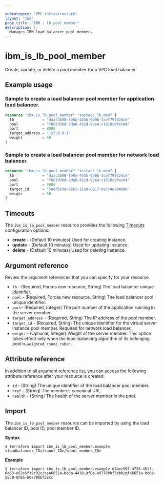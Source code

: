 ```yaml
---

subcategory: "VPC infrastructure"
layout: "ibm"
page_title: "IBM : lb_pool_member"
description: |-
  Manages IBM load balancer pool member.
---
```


# ibm_is_lb_pool_member
Create, update, or delete a pool member for a VPC load balancer.


## Example usage

### Sample to create a load balancer pool member for application load balancer.

```terraform
resource "ibm_is_lb_pool_member" "testacc_lb_mem" {
  lb             = "daac2b08-fe8a-443b-9b06-1cef79922dce"
  pool           = "f087d3bd-3da8-452d-9ce4-c1010c9fec04"
  port           = 8080
  target_address = "127.0.0.1"
  weight         = 60
}

```

### Sample to create a load balancer pool member for network load balancer.

```terraform
resource "ibm_is_lb_pool_member" "testacc_lb_mem" {
  lb             = "daac2b08-fe8a-443b-9b06-1cef79922dce"
  pool           = "f087d3bd-3da8-452d-9ce4-c1010c9fec04"
  port           = 8080
  target_id      = "54ad563a-0261-11e9-8317-bec54e704988"
  weight         = 60
}

```

## Timeouts
The `ibm_is_lb_pool_member` resource provides the following [Timeouts](https://www.terraform.io/docs/language/resources/syntax.html) configuration options:

- **create** - (Default 10 minutes) Used for creating Instance.
- **update** - (Default 10 minutes) Used for updating Instance.
- **delete** - (Default 10 minutes) Used for deleting Instance.


## Argument reference
Review the argument references that you can specify for your resource. 

 - `lb` - (Required, Forces new resource, String) The load balancer unique identifier.
- `pool` - (Required, Forces new resource, String) The load balancer pool unique identifier.
- `port`- (Required, Integer) The port number of the application running in the server member.
- `target_address` - (Required, String) The IP address of the pool member.
- `target_id` - (Required, String) The unique identifier for the virtual server instance pool member. Required for network load balancer.
- `weight` - (Optional, Integer) Weight of the server member. This option takes effect only when the load-balancing algorithm of its belonging pool is `weighted_round_robin`.

## Attribute reference
In addition to all argument reference list, you can access the following attribute reference after your resource is created.

- `id` - (String) The unique identifier of the load balancer pool member.
- `href` - (String) The member’s canonical URL.
- `health` - (String) The health of the server member in the pool.

## Import
The `ibm_is_lb_pool_member` resource can be imported by using the load balancer ID, pool ID, pool member ID.

**Syntax**

```
$ terraform import ibm_is_lb_pool_member.example <loadbalancer_ID>/<pool_ID>/<pool_member_ID>
```

**Example**

```
$ terraform import ibm_is_lb_pool_member.example d7bec597-4726-451f-8a63-e62e6f19c32c/cea6651a-bc0a-4438-9f8a-a0770bbf3ebb/gfe6651a-bc0a-5538-8h8a-b0770bbf32cc
```
